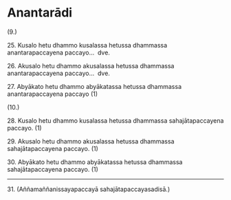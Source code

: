 

# Anantarādi







(9.)

25\. Kusalo hetu dhammo kusalassa hetussa dhammassa anantarapaccayena paccayo…  dve.

26\. Akusalo hetu dhammo akusalassa hetussa dhammassa anantarapaccayena paccayo…  dve.

27\. Abyākato hetu dhammo abyākatassa hetussa dhammassa anantarapaccayena paccayo (1)

(10.)

28\. Kusalo hetu dhammo kusalassa hetussa dhammassa sahajātapaccayena paccayo. (1)

29\. Akusalo hetu dhammo akusalassa hetussa dhammassa sahajātapaccayena paccayo. (1)

30\. Abyākato hetu dhammo abyākatassa hetussa dhammassa sahajātapaccayena paccayo. (1)

---

31\. (Aññamaññanissayapaccayā sahajātapaccayasadisā.)





